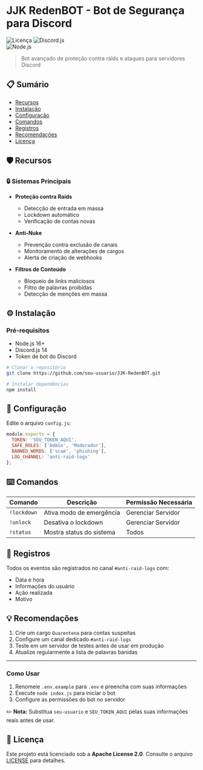 # JJK RedenBOT - Bot de Segurança para Discord  

![Licença](https://img.shields.io/github/license/viniprati/JJK-RedenBOT?label=License&logo=apache&logoColor=red&color=blue)
![Discord.js](https://img.shields.io/badge/discord.js-v14-blue.svg)  
![Node.js](https://img.shields.io/badge/node-%3E%3D16-green.svg)  

> Bot avançado de proteção contra raids e ataques para servidores Discord  

## 📋 Sumário  
- [Recursos](#-recursos)  
- [Instalação](#-instalação)  
- [Configuração](#-configuração)  
- [Comandos](#-comandos)  
- [Registros](#-registros)  
- [Recomendações](#-recomendações)  
- [Licença](#-licença)  

## 🛡️ Recursos  

### 🔒 Sistemas Principais  
- **Proteção contra Raids**  
  - Detecção de entrada em massa  
  - Lockdown automático  
  - Verificação de contas novas  

- **Anti-Nuke**  
  - Prevenção contra exclusão de canais  
  - Monitoramento de alterações de cargos  
  - Alerta de criação de webhooks  

- **Filtros de Conteúdo**  
  - Bloqueio de links maliciosos  
  - Filtro de palavras proibidas  
  - Detecção de menções em massa  

## ⚙️ Instalação  

### Pré-requisitos  
- Node.js 16+  
- Discord.js 14  
- Token de bot do Discord  

```bash 
# Clonar o repositório  
git clone https://github.com/seu-usuario/JJK-RedenBOT.git  

# Instalar dependências  
npm install  
```  

## 🔧 Configuração  

Edite o arquivo `config.js`:  

```javascript  
module.exports = {  
  TOKEN: 'SEU_TOKEN_AQUI',  
  SAFE_ROLES: ['Admin', 'Moderador'],  
  BANNED_WORDS: ['scam', 'phishing'],  
  LOG_CHANNEL: 'anti-raid-logs'  
};  
```  

## ⌨️ Comandos  

| Comando     | Descrição                  | Permissão Necessária |  
|------------|---------------------------|---------------------|  
| `!lockdown` | Ativa modo de emergência   | Gerenciar Servidor  |  
| `!unlock`   | Desativa o lockdown        | Gerenciar Servidor  |  
| `!status`   | Mostra status do sistema   | Todos               |  

## 📝 Registros  

Todos os eventos são registrados no canal `#anti-raid-logs` com:  
- Data e hora  
- Informações do usuário  
- Ação realizada  
- Motivo  

## 💡 Recomendações  

1. Crie um cargo `Quarentena` para contas suspeitas  
2. Configure um canal dedicado `#anti-raid-logs`  
3. Teste em um servidor de testes antes de usar em produção  
4. Atualize regularmente a lista de palavras banidas  

---

### Como Usar  
1. Renomeie `.env.example` para `.env` e preencha com suas informações  
2. Execute `node index.js` para iniciar o bot  
3. Configure as permissões do bot no servidor  


✏️ **Nota:** Substitua `seu-usuario` e `SEU_TOKEN_AQUI` pelas suas informações reais antes de usar.  

## 📜 Licença  
Este projeto está licenciado sob a **Apache License 2.0**. Consulte o arquivo [LICENSE](LICENSE) para detalhes.  
